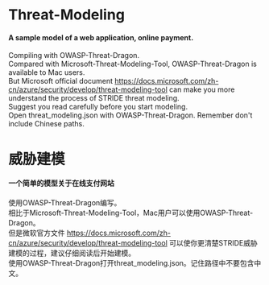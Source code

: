 # Threat-Modeling
#### A sample model of a web application, online payment.
Compiling with OWASP-Threat-Dragon.  
Compared with Microsoft-Threat-Modeling-Tool, OWASP-Threat-Dragon is available to Mac users.  
But Microsoft official document https://docs.microsoft.com/zh-cn/azure/security/develop/threat-modeling-tool can make you more understand the process of STRIDE threat modeling.  
Suggest you read carefully before you start modeling.  
Open threat_modeling.json with OWASP-Threat-Dragon. Remember don't include Chinese paths.

# 威胁建模
#### 一个简单的模型关于在线支付网站

使用OWASP-Threat-Dragon编写。  
相比于Microsoft-Threat-Modeling-Tool，Mac用户可以使用OWASP-Threat-Dragon。  
但是微软官方文件 https://docs.microsoft.com/zh-cn/azure/security/develop/threat-modeling-tool 可以使你更清楚STRIDE威胁建模的过程，建议仔细阅读后开始建模。  
使用OWASP-Threat-Dragon打开threat_modeling.json。记住路径中不要包含中文。
  
